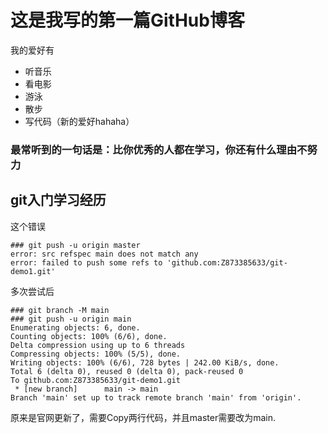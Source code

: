 # 这是我写的第一篇GitHub博客

我的爱好有
* 听音乐
* 看电影
* 游泳
* 散步
* 写代码（新的爱好hahaha）

### 最常听到的一句话是：比你优秀的人都在学习，你还有什么理由不努力

## git入门学习经历

这个错误
```
### git push -u origin master
error: src refspec main does not match any
error: failed to push some refs to 'github.com:Z873385633/git-demo1.git'
```

多次尝试后
```
### git branch -M main
### git push -u origin main
Enumerating objects: 6, done.
Counting objects: 100% (6/6), done.
Delta compression using up to 6 threads
Compressing objects: 100% (5/5), done.
Writing objects: 100% (6/6), 728 bytes | 242.00 KiB/s, done.
Total 6 (delta 0), reused 0 (delta 0), pack-reused 0
To github.com:Z873385633/git-demo1.git
 * [new branch]      main -> main
Branch 'main' set up to track remote branch 'main' from 'origin'.
```
原来是官网更新了，需要Copy两行代码，并且master需要改为main.
